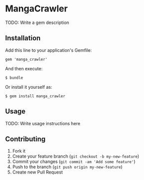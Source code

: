 # MangaCrawler

TODO: Write a gem description

## Installation

Add this line to your application's Gemfile:

    gem 'manga_crawler'

And then execute:

    $ bundle

Or install it yourself as:

    $ gem install manga_crawler

## Usage

TODO: Write usage instructions here

## Contributing

1. Fork it
2. Create your feature branch (`git checkout -b my-new-feature`)
3. Commit your changes (`git commit -am 'Add some feature'`)
4. Push to the branch (`git push origin my-new-feature`)
5. Create new Pull Request
